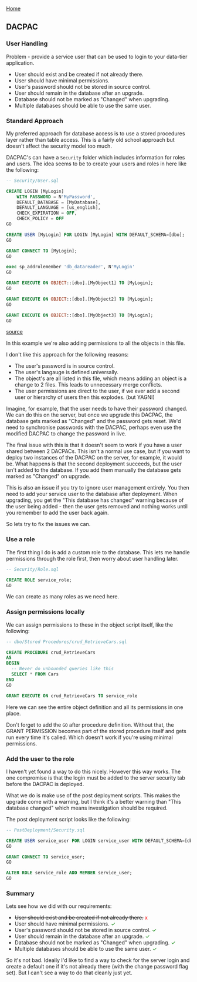 [Home](../index.md)

## DACPAC

### User Handling

Problem - provide a service user that can be used to login to your data-tier application.

* User should exist and be created if not already there.
* User should have minimal permissions.
* User's password should not be stored in source control.
* User should remain in the database after an upgrade.
* Database should not be marked as "Changed" when upgrading.
* Multiple databases should be able to use the same user.

### Standard Approach

My preferred approach for database access is to use a stored procedures layer rather than table access. This is a fairly old school approach but doesn't affect the security model too much.

DACPAC's can have a `Security` folder which includes information for roles and users. The idea seems to be to create your users and roles in here like the following:

```SQL
-- Security/User.sql

CREATE LOGIN [MyLogin]
    WITH PASSWORD = N'MyPassword',
    DEFAULT_DATABASE = [MyDatabase],
    DEFAULT_LANGUAGE = [us_english],
    CHECK_EXPIRATION = OFF,
    CHECK_POLICY = OFF
GO

CREATE USER [MyLogin] FOR LOGIN [MyLogin] WITH DEFAULT_SCHEMA=[dbo];
GO

GRANT CONNECT TO [MyLogin];
GO

exec sp_addrolemember 'db_datareader', N'MyLogin'
GO

GRANT EXECUTE ON OBJECT::[dbo].[MyObject1] TO [MyLogin];
GO

GRANT EXECUTE ON OBJECT::[dbo].[MyObject2] TO [MyLogin];
GO

GRANT EXECUTE ON OBJECT::[dbo].[MyObject3] TO [MyLogin];
GO
```

[source](https://stackoverflow.com/questions/26163810/user-created-using-dacpac-cannot-log-on)

In this example we're also adding permissions to all the objects in this file.

I don't like this approach for the following reasons:

* The user's password is in source control.
* The user's langauge is defined universally.
* The object's are all listed in this file, which means adding an object is a change to 2 files. This leads to unnecessary merge conflicts.
* The user permissions are direct to the user, if we ever add a second user or hierarchy of users then this explodes. (but YAGNI)

Imagine, for example, that the user needs to have their password changed. We can do this on the server, but once we upgrade this DACPAC, the database gets marked as "Changed" and the password gets reset. We'd need to synchronise passwords with the DACPAC, perhaps even use the modified DACPAC to change the password in live.

The final issue with this is that it doesn't seem to work if you have a user shared between 2 DACPACs. This isn't a normal use case, but if you want to deploy two instances of the DACPAC on the server, for example, it would be. What happens is that the second deployment succeeds, but the user isn't added to the database. If you add them manually the database gets marked as "Changed" on upgrade.

This is also an issue if you try to ignore user management entirely. You then need to add your service user to the database after deployment. When upgrading, you get the "This database has changed" warning because of the user being added - then the user gets removed and nothing works until you remember to add the user back again.

So lets try to fix the issues we can.

### Use a role

The first thing I do is add a custom role to the database. This lets me handle permissions through the role first, then worry about user handling later.

```SQL
-- Security/Role.sql

CREATE ROLE service_role;
GO
```

We can create as many roles as we need here.

### Assign permissions locally

We can assign permissions to these in the object script itself, like the following:

```SQL
-- dbo/Stored Procedures/crud_RetrieveCars.sql

CREATE PROCEDURE crud_RetrieveCars
AS
BEGIN
  -- Never do unbounded queries like this
  SELECT * FROM Cars
END
GO

GRANT EXECUTE ON crud_RetrieveCars TO service_role
```

Here we can see the entire object definition and all its permissions in one place.

Don't forget to add the `GO` after procedure definition. Without that, the GRANT PERMISSION becomes part of the stored procedure itself and gets run every time it's called. Which doesn't work if you're using minimal permissions.

### Add the user to the role

I haven't yet found a way to do this nicely. However this way works. The one compromise is that the login must be added to the server security tab before the DACPAC is deployed.

What we do is make use of the post deployment scripts. This makes the upgrade come with a warning, but I think it's a better warning than "This database changed" which means investigation should be required.

The post deployment script looks like the following:

```SQL
-- PostDeployment/Security.sql

CREATE USER service_user FOR LOGIN service_user WITH DEFAULT_SCHEMA=[dbo];
GO

GRANT CONNECT TO service_user;
GO

ALTER ROLE service_role ADD MEMBER service_user;
GO
```

### Summary

Lets see how we did with our requirements:

* ~~User should exist and be created if not already there.~~ <span style="color:red">x</span>
* User should have minimal permissions. <span style="color:green">✓</span>
* User's password should not be stored in source control. <span style="color:green">✓</span>
* User should remain in the database after an upgrade. <span style="color:green">✓</span>
* Database should not be marked as "Changed" when upgrading. <span style="color:green">✓</span>
* Multiple databases should be able to use the same user. <span style="color:green">✓</span>

So it's not bad. Ideally I'd like to find a way to check for the server login and create a default one if it's not already there (with the change password flag set). But I can't see a way to do that cleanly just yet.
